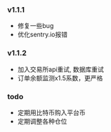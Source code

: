 ### v1.1.1
+ 修复一些bug
+ 优化sentry.io报错

### v1.1.2
+ 加入交易所api重试, 数据库重试
+ 订单余额监测x1.5系数，更严格

### todo
+ 定期用比特币购入平台币
+ 定期调整各种仓位
